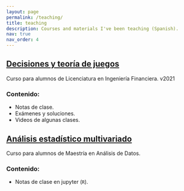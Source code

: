 ```yaml
---
layout: page
permalink: /teaching/
title: teaching
description: Courses and materials I've been teaching (Spanish).
nav: true
nav_order: 4
---
```


## [Decisiones y teoría de juegos](https://github.com/jealcalat/Decisiones_Teoria_Juegos)

Curso para alumnos de Licenciatura en Ingeniería Financiera. v2021

### Contenido:

- Notas de clase.
- Exámenes y soluciones.
- Videos de algunas clases.

## [Análisis estadístico multivariado](https://github.com/jealcalat/AEM-ITESO)

Curso para alumnos de Maestría en Análisis de Datos.

### Contenido:

- Notas de clase en jupyter (`R`).
